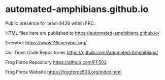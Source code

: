 # automated-amphibians.github.io
Public presence for team 8426 within FRC.

HTML files here are published to
https://automated-amphibians.github.io/

Everybot
https://www.118everybot.org/

Our Team Code Repositories
https://github.com/Automated-Amphibians/

Frog Force Repository
https://github.com/FF503

Frog Force Website
https://frogforce503.org/index.html
